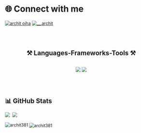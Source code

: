 
<div align="center>

<img align="center" src="https://github.com/Archit381/Archit381/blob/main/00fcb7c29fea93a71b0215f2449f138e.gif" height="500" width="500" >
</div>


# 🌐 Connect with me

<p align="left">
<a href="https://linkedin.com/in/archit ojha" target="blank"><img align="center" src="https://raw.githubusercontent.com/rahuldkjain/github-profile-readme-generator/master/src/images/icons/Social/linked-in-alt.svg" alt="archit ojha" height="30" width="40" /></a>
<a href="https://instagram.com/__.archit" target="blank"><img align="center" src="https://raw.githubusercontent.com/rahuldkjain/github-profile-readme-generator/master/src/images/icons/Social/instagram.svg" alt="__.archit" height="30" width="40" /></a>
</p>

<br></br>


<h2 align="center">⚒️ Languages-Frameworks-Tools ⚒️</h2>
<br/>
<div align="center">
    <img src="https://skillicons.dev/icons?i=react,bootstrap,mui,html,css,vscode,github,figma,tailwind,git,r" />
    <img src="https://skillicons.dev/icons?i=nodejs,python,javascript,typescript,express,firebase,mongodb,c,java,nextjs,mysql,flask" /><br>
</div>

<br></br>

## 📊 GitHub Stats

<a><img width="48%" src="https://github-readme-stats.vercel.app/api?username=Archit381&show_icons=true&hide_border=true&theme=radical" />&nbsp; <img width="51%" src="https://github-readme-streak-stats.herokuapp.com/?user=Archit381&hide_border=true&theme=radical" /></a>

<p><img align="left" src="https://github-readme-stats.vercel.app/api/top-langs/?username=Archit381&theme=radical&hide_border=true&include_all_commits=true&count_private=true&layout=compact" alt="archit381" /></p>

<p>&nbsp;<img align="center" src="https://github-readme-stats.vercel.app/api?username=Archit381&theme=radical&hide_border=true&include_all_commits=true&count_private=true" alt="archit381" /></p>


